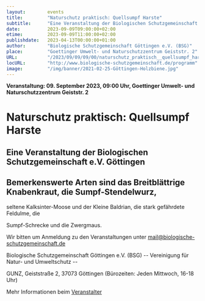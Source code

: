 ```yaml
---
layout:        events
title:         "Naturschutz praktisch: Quellsumpf Harste"
subtitle:      "Eine Veranstaltung der Biologischen Schutzgemeinschaft e.V. Göttingen"
date:          2023-09-09T09:00:00+02:00
etime:         2023-09-09T11:00:00+02:00
publishdate:   2023-04-13T00:00:00+01:00
author:        "Biologische Schutzgemeinschaft Göttingen e.V. (BSG)"
place:         "Goettinger Umwelt- und Naturschutzzentrum Geiststr. 2"
URL:           "/2023/09/09/09/00/naturschutz_praktisch__quellsumpf_harste"
locURL:        "http://www.biologische-schutzgemeinschaft.de/programm"
image:         "/img/banner/2021-02-25-Göttingen-Holzbiene.jpg"
---
```


**Veranstaltung: 09. September 2023, 09:00 Uhr, Goettinger Umwelt- und Naturschutzzentrum Geiststr. 2**

Naturschutz praktisch: Quellsumpf Harste
===========

Eine Veranstaltung der Biologischen Schutzgemeinschaft e.V. Göttingen
-----------
Bemerkenswerte Arten sind das Breitblättrige Knabenkraut, die Sumpf-Stendelwurz,
-------------

seltene Kalksinter-Moose und der Kleine Baldrian, die stark gefährdete Feldulme, die

Sumpf-Schrecke und die Zwergmaus.


Wir bitten um Anmeldung zu den Veranstaltungen unter mail@biologische-schutzgemeinschaft.de

Biologische Schutzgemeinschaft Göttingen e.V. (BSG)
-- Vereinigung für Natur- und Umweltschutz --

GUNZ, Geiststraße 2, 37073 Göttingen (Bürozeiten: Jeden Mittwoch, 16-18 Uhr)

Mehr Informationen beim [Veranstalter](http://www.biologische-schutzgemeinschaft.de/programm)
